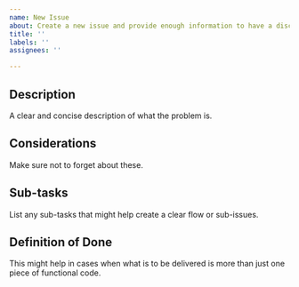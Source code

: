 ```yaml
---
name: New Issue
about: Create a new issue and provide enough information to have a discussion
title: ''
labels: ''
assignees: ''

---
```


## Description
A clear and concise description of what the problem is.

## Considerations
Make sure not to forget about these.

## Sub-tasks
List any sub-tasks that might help create a clear flow or sub-issues.

## Definition of Done
This might help in cases when what is to be delivered is more than just one
piece of functional code.
